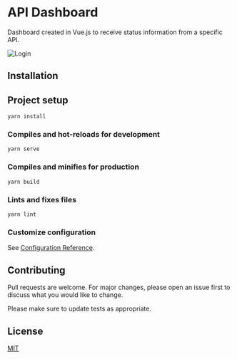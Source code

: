 # API Dashboard

Dashboard created in Vue.js to receive status information from a specific API.

![Login](https://user-images.githubusercontent.com/55673351/105611514-a46bc000-5d94-11eb-89cf-9717b7e7eed5.png)


## Installation

## Project setup
```
yarn install
```

### Compiles and hot-reloads for development
```
yarn serve
```

### Compiles and minifies for production
```
yarn build
```

### Lints and fixes files
```
yarn lint
```

### Customize configuration

See [Configuration Reference](https://cli.vuejs.org/config/).


## Contributing
Pull requests are welcome. For major changes, please open an issue first to discuss what you would like to change.

Please make sure to update tests as appropriate.

## License
[MIT](https://choosealicense.com/licenses/mit/)
